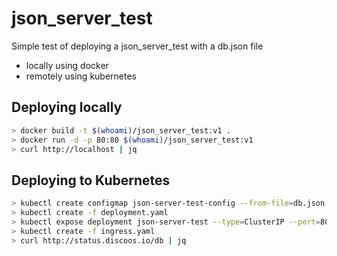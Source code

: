 json_server_test
================
Simple test of deploying a json_server_test with a db.json file
* locally using docker
* remotely using kubernetes

Deploying locally 
-----------------

```bash
> docker build -t $(whoami)/json_server_test:v1 .
> docker run -d -p 80:80 $(whoami)/json_server_test:v1
> curl http://localhost | jq
```

Deploying to Kubernetes
-----------------------

```bash
> kubectl create configmap json-server-test-config --from-file=db.json
> kubectl create -f deployment.yaml
> kubectl expose deployment json-server-test --type=ClusterIP --port=80 --target-port=80
> kubectl create -f ingress.yaml
> curl http://status.discoos.io/db | jq
```
